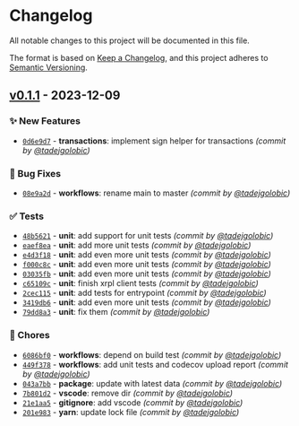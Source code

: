 # Changelog
All notable changes to this project will be documented in this file.

The format is based on [Keep a Changelog](https://keepachangelog.com/en/1.0.0/),
and this project adheres to [Semantic Versioning](https://semver.org/spec/v2.0.0.html).

## [v0.1.1] - 2023-12-09
### :sparkles: New Features
- [`0d6e9d7`](https://github.com/XRPLSnap/snap/commit/0d6e9d7ab3b9785fab36424f5e4df4942c61a712) - **transactions**: implement sign helper for transactions *(commit by [@tadejgolobic](https://github.com/tadejgolobic))*

### :bug: Bug Fixes
- [`08e9a2d`](https://github.com/XRPLSnap/snap/commit/08e9a2dd1049056280abe8a189f4ba1e1b952c20) - **workflows**: rename main to master *(commit by [@tadejgolobic](https://github.com/tadejgolobic))*

### :white_check_mark: Tests
- [`48b5621`](https://github.com/XRPLSnap/snap/commit/48b562143b428948fa92cb59d03371513548165d) - **unit**: add support for unit tests *(commit by [@tadejgolobic](https://github.com/tadejgolobic))*
- [`eaef8ea`](https://github.com/XRPLSnap/snap/commit/eaef8ea02adf09334b48075ebe2815ec640f436f) - **unit**: add more unit tests *(commit by [@tadejgolobic](https://github.com/tadejgolobic))*
- [`e4d3f18`](https://github.com/XRPLSnap/snap/commit/e4d3f1856f622abcfef5323ae15ed2ded6223bb7) - **unit**: add even more unit tests *(commit by [@tadejgolobic](https://github.com/tadejgolobic))*
- [`f000c8c`](https://github.com/XRPLSnap/snap/commit/f000c8cfa41ec4506c29badc9078d633d439373b) - **unit**: add even more unit tests *(commit by [@tadejgolobic](https://github.com/tadejgolobic))*
- [`03035fb`](https://github.com/XRPLSnap/snap/commit/03035fbab9b8e53301779bb479e731a4df4a098a) - **unit**: add even more unit tests *(commit by [@tadejgolobic](https://github.com/tadejgolobic))*
- [`c65109c`](https://github.com/XRPLSnap/snap/commit/c65109cf767dc0e7818c8bf3a6e0634f41f2137a) - **unit**: finish xrpl client tests *(commit by [@tadejgolobic](https://github.com/tadejgolobic))*
- [`2cec115`](https://github.com/XRPLSnap/snap/commit/2cec115036ad0d640b72bed3c75a6e05a7fcd84e) - **unit**: add tests for entrypoint *(commit by [@tadejgolobic](https://github.com/tadejgolobic))*
- [`3419db6`](https://github.com/XRPLSnap/snap/commit/3419db60b42b9246be648019592e260c3420543b) - **unit**: add even more unit tests *(commit by [@tadejgolobic](https://github.com/tadejgolobic))*
- [`79dd8a3`](https://github.com/XRPLSnap/snap/commit/79dd8a38110d21b68e4163fd88f979a847fe0983) - **unit**: fix them *(commit by [@tadejgolobic](https://github.com/tadejgolobic))*

### :wrench: Chores
- [`6086bf0`](https://github.com/XRPLSnap/snap/commit/6086bf04929a7c2b7d237d6c3599a17739aa2623) - **workflows**: depend on build test *(commit by [@tadejgolobic](https://github.com/tadejgolobic))*
- [`449f378`](https://github.com/XRPLSnap/snap/commit/449f378387bd34288d5f55bed040550d852fb127) - **workflows**: add unit tests and codecov upload report *(commit by [@tadejgolobic](https://github.com/tadejgolobic))*
- [`043a7bb`](https://github.com/XRPLSnap/snap/commit/043a7bb1b6f20404ff4c971bc244977dcc437ccf) - **package**: update with latest data *(commit by [@tadejgolobic](https://github.com/tadejgolobic))*
- [`7b801d2`](https://github.com/XRPLSnap/snap/commit/7b801d240b35c7303accc3f814cd22eb412367c2) - **vscode**: remove dir *(commit by [@tadejgolobic](https://github.com/tadejgolobic))*
- [`21e1aa5`](https://github.com/XRPLSnap/snap/commit/21e1aa5c0dbcdf947d44f2d87db2b56cdf58ffc0) - **gitignore**: add vscode *(commit by [@tadejgolobic](https://github.com/tadejgolobic))*
- [`201e983`](https://github.com/XRPLSnap/snap/commit/201e9834953096747c1d5517ca5cda40c4c68728) - **yarn**: update lock file *(commit by [@tadejgolobic](https://github.com/tadejgolobic))*


[v0.1.1]: https://github.com/XRPLSnap/snap/compare/v0.0.1...v0.1.1